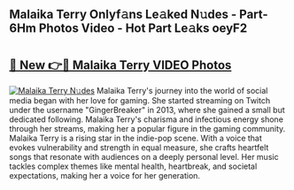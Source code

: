 ## Malaika Terry Onlyf𝚊ns Le𝚊ked N𝚞des - Part-6Hm Photos Video - Hot Part Le𝚊ks oeyF2

# <h2><a href="http://ab69779.deff.icu/?id=Malaika+Terry">🔗 New 👉🔴 Malaika Terry VIDEO Photos</a></h2>

[![Malaika Terry N𝚞des](https://i.imgur.com/rIISA9y.gif)](http://ab69779.deff.icu/?id=Malaika+Terry)
Malaika Terry's journey into the world of social media began with her love for gaming. She started streaming on Twitch under the username "GingerBreaker" in 2013, where she gained a small but dedicated following. Malaika Terry's charisma and infectious energy shone through her streams, making her a popular figure in the gaming community. Malaika Terry is a rising star in the indie-pop scene. With a voice that evokes vulnerability and strength in equal measure, she crafts heartfelt songs that resonate with audiences on a deeply personal level. Her music tackles complex themes like mental health, heartbreak, and societal expectations, making her a voice for her generation.

